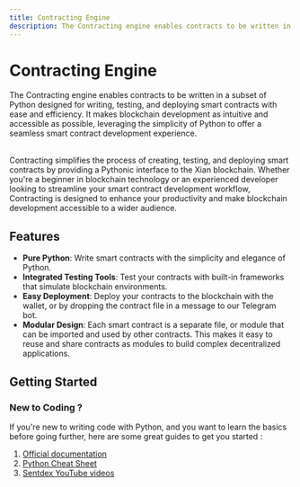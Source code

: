 ```yaml
---
title: Contracting Engine
description: The Contracting engine enables contracts to be written in a subset of Python designed for writing, testing, and deploying smart contracts with ease and efficiency. It makes blockchain development as intuitive and accessible as possible, leveraging the simplicity of Python to offer a seamless smart contract development experience.
---
```


# Contracting Engine
The Contracting engine enables contracts to be written in a subset of Python designed for writing, testing, and deploying smart contracts with ease and efficiency. It makes blockchain development as intuitive and accessible as possible, leveraging the simplicity of Python to offer a seamless smart contract development experience. <br/><br/>

Contracting simplifies the process of creating, testing, and deploying smart contracts by providing a Pythonic interface to the Xian blockchain. Whether you're a beginner in blockchain technology or an experienced developer looking to streamline your smart contract development workflow, Contracting is designed to enhance your productivity and make blockchain development accessible to a wider audience.

## Features

- **Pure Python**: Write smart contracts with the simplicity and elegance of Python.
- **Integrated Testing Tools**: Test your contracts with built-in frameworks that simulate blockchain environments.
- **Easy Deployment**: Deploy your contracts to the blockchain with the wallet, or by dropping the contract file in a message to our Telegram bot.
- **Modular Design**: Each smart contract is a separate file, or module that can be imported and used by other contracts. This makes it easy to reuse and share contracts as modules to build complex decentralized applications.

## Getting Started

### New to Coding ?
If you're new to writing code with Python, and you want to learn the basics before going further, here are some great guides to get you started : 

1. [Official documentation](https://docs.python.org/3.11/)
2. [Python Cheat Sheet](https://www.pythoncheatsheet.org)
3. [Sentdex YouTube videos](https://www.youtube.com/user/sentdex)
